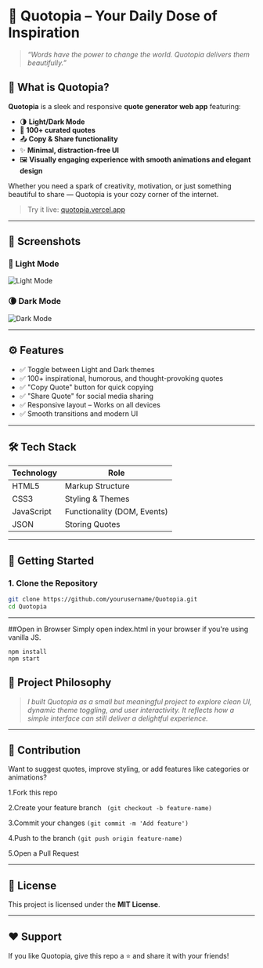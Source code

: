 # 🌟 Quotopia – Your Daily Dose of Inspiration

> _“Words have the power to change the world. Quotopia delivers them beautifully.”_

## 🔮 What is Quotopia?

**Quotopia** is a sleek and responsive **quote generator web app** featuring:

- 🌗 **Light/Dark Mode**
- 📜 **100+ curated quotes**
- 📤 **Copy & Share functionality**
- ✨ **Minimal, distraction-free UI**
- 🖼️ **Visually engaging experience with smooth animations and elegant design**

Whether you need a spark of creativity, motivation, or just something beautiful to share — Quotopia is your cozy corner of the internet.

> Try it live: [quotopia.vercel.app](https://quotopia.vercel.app)

---

## 📸 Screenshots

### 🔦 Light Mode
![Light Mode](https://your-image-link/light-mode.png)

### 🌘 Dark Mode
![Dark Mode](https://your-image-link/dark-mode.png)

---

## ⚙️ Features

- ✅ Toggle between Light and Dark themes
- ✅ 100+ inspirational, humorous, and thought-provoking quotes
- ✅ "Copy Quote" button for quick copying
- ✅ "Share Quote" for social media sharing
- ✅ Responsive layout – Works on all devices
- ✅ Smooth transitions and modern UI

---

## 🛠️ Tech Stack

| Technology | Role |
|------------|------|
| HTML5      | Markup Structure |
| CSS3       | Styling & Themes |
| JavaScript | Functionality (DOM, Events) |
| JSON       | Storing Quotes |

---

## 🚀 Getting Started

### 1. Clone the Repository
```bash
git clone https://github.com/yourusername/Quotopia.git
cd Quotopia
```
---
##Open in Browser
Simply open index.html in your browser if you're using vanilla JS.
```
npm install
npm start
```
## 🧠 Project Philosophy

>_I built Quotopia as a small but meaningful project to explore clean UI, dynamic theme toggling, and user interactivity. It reflects how a simple interface can still deliver a delightful experience._

---

## 🤝 Contribution

Want to suggest quotes, improve styling, or add features like categories or animations?

1.Fork this repo

2.Create your feature branch ``` (git checkout -b feature-name)```

3.Commit your changes ```(git commit -m 'Add feature')```

4.Push to the branch ```(git push origin feature-name)```

5.Open a Pull Request

---

## 📄 License

This project is licensed under the  **MIT License**.

---

## ❤️ Support

If you like Quotopia, give this repo a ⭐ and share it with your friends!
